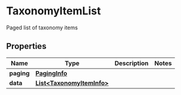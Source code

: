 

# TaxonomyItemList

Paged list of taxonomy items

## Properties

| Name | Type | Description | Notes |
|------------ | ------------- | ------------- | -------------|
|**paging** | [**PagingInfo**](PagingInfo.md) |  |  |
|**data** | [**List&lt;TaxonomyItemInfo&gt;**](TaxonomyItemInfo.md) |  |  |




